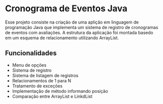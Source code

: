
# Cronograma de Eventos Java

Esse projeto consiste na criação de uma aplição em linguagem de programação Java que implementa um sistema de registro de cronogramas de eventos com avaliações. A estrutura da aplicação foi montada basedo em um esquema de relacionamento utilizando ArrayList.


## Funcionalidades

- Menu de opções
- Sistema de registro
- Sistema de listagem de registros
- Relacionamentos de 1 para N
- Tratamento de exceções
- Implementação de método informando posição
- Comparação entre ArrayList e LinkdList

